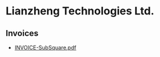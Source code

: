 # Lianzheng Technologies Ltd.
## Invoices
- [INVOICE-SubSquare.pdf](https://drive.google.com/file/d/1lcVXMjS-BwWCnZcE4Vwka1ckn7xNrGm_/view?usp=sharing)
